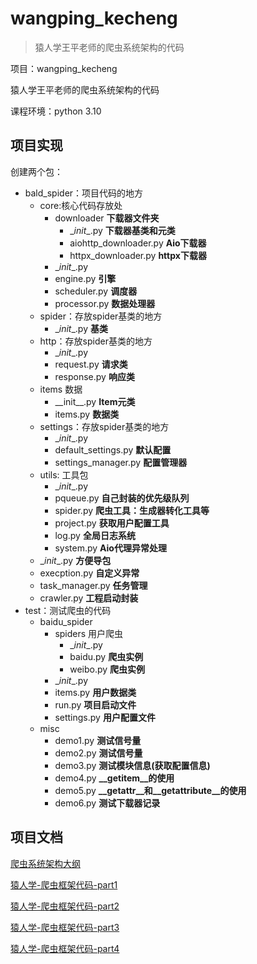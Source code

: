 # wangping_kecheng
>  猿人学王平老师的爬虫系统架构的代码

项目：wangping_kecheng

猿人学王平老师的爬虫系统架构的代码

课程环境：python 3.10

## 项目实现

创建两个包：

- bald_spider：项目代码的地方
  - core:核心代码存放处
    - downloader **下载器文件夹**
      - \__init__.py  **下载器基类和元类**
      - aiohttp_downloader.py **Aio下载器**
      - httpx_downloader.py  **httpx下载器**
    - \__init__.py 
    - engine.py        **引擎**
    - scheduler.py   **调度器**
    - processor.py   **数据处理器**
  - spider：存放spider基类的地方
    - \__init__.py     **基类**
  - http：存放spider基类的地方
    - \__init__.py     
    - request.py     **请求类**
    - response.py     **响应类**
  - items  数据
    - \_\_init\_\_.py  **Item元类**
    - items.py   **数据类**
  - settings：存放spider基类的地方
    - \__init__.py     
    - default_settings.py     **默认配置**
    - settings_manager.py     **配置管理器**
  - utils: 工具包
    - \__init__.py 
    - pqueue.py  **自己封装的优先级队列**
    - spider.py  **爬虫工具：生成器转化工具等**
    - project.py  **获取用户配置工具**
    - log.py   **全局日志系统**
    - system.py  **Aio代理异常处理**
  - \__init__.py       **方便导包**
  - execption.py  **自定义异常**
  - task_manager.py  **任务管理**
  - crawler.py    **工程启动封装**
- test：测试爬虫的代码
  - baidu_spider
    - spiders  用户爬虫
      - \__init__.py 
      - baidu.py  **爬虫实例**
      - weibo.py  **爬虫实例**
    - \__init__.py 
    - items.py  **用户数据类**
    - run.py     **项目启动文件**
    - settings.py  **用户配置文件**
  - misc
    - demo1.py **测试信号量**
    - demo2.py **测试信号量**
    - demo3.py **测试模块信息(获取配置信息)**
    - demo4.py **\_\_getitem__的使用**
    - demo5.py **\_\_getattr__和\_\_getattribute\_\_的使用**
    - demo6.py  **测试下载器记录**

## 项目文档

[爬虫系统架构大纲](docs/爬虫系统架构大纲.md)

[猿人学-爬虫框架代码-part1](docs/猿人学-爬虫框架代码-part1.md)

[猿人学-爬虫框架代码-part2](docs/猿人学-爬虫框架课程-part2.md)

[猿人学-爬虫框架代码-part3](docs/猿人学-爬虫框架课程-part3.md)

[猿人学-爬虫框架代码-part4](docs/猿人学-爬虫框架课程-part4.md)